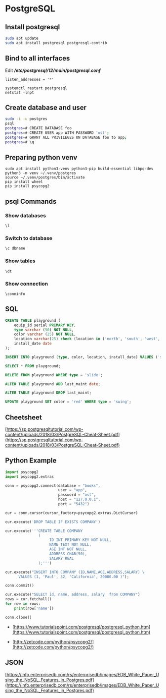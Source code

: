 # PostgreSQL

## Install postgresql

```bash
sudo apt update
sudo apt install postgresql postgresql-contrib
```

## Bind to all interfaces

Edit ***/etc/postgresql/12/main/postgresql.conf***

```
listen_addresses = '*'
```
```
systemctl restart postgresql
netstat -lnpt
```


## Create database and user
```bash
sudo -i -u postgres
psql
postgres=# CREATE DATABASE foo
postgres=# CREATE USER app WITH PASSWORD 'ost';
postgres=# GRANT ALL PRIVILEGES ON DATABASE foo to app;
postgres=# \q
```

## Preparing python venv
```
sudo apt install python3-venv python3-pip build-essential libpq-dev
python3 -m venv ~/.venv/postgres
source ~/.venv/postgres/bin/activate
pip install wheel
pip install psycopg2
```

## psql Commands

### Show databases

```
\l
```

### Switch to database

```
\c dbname
```

### Show tables

```
\dt
```

### Show connection
```
\conninfo
```

## SQL

```sql
CREATE TABLE playground (
    equip_id serial PRIMARY KEY,
    type varchar (50) NOT NULL,
    color varchar (25) NOT NULL,
    location varchar(25) check (location in ('north', 'south', 'west', 'east', 'northeast', 'southeast', 'southwest', 'northwest')),
    install_date date
);

INSERT INTO playground (type, color, location, install_date) VALUES ('slide', 'blue', 'south', '2017-04-28');

SELECT * FROM playground;

DELETE FROM playground WHERE type = 'slide';

ALTER TABLE playground ADD last_maint date;

ALTER TABLE playground DROP last_maint;

UPDATE playground SET color = 'red' WHERE type = 'swing';
```

## Cheetsheet

[https://sp.postgresqltutorial.com/wp-content/uploads/2018/03/PostgreSQL-Cheat-Sheet.pdf](https://sp.postgresqltutorial.com/wp-content/uploads/2018/03/PostgreSQL-Cheat-Sheet.pdf)

## Python Example

```python 
import psycopg2
import psycopg2.extras

conn = psycopg2.connect(database = "books",
                        user = "app",
                        password = "ost",
                        host = "127.0.0.1",
                        port = "5432")

cur = conn.cursor(cursor_factory=psycopg2.extras.DictCursor)

cur.execute('DROP TABLE IF EXISTS COMPANY')

cur.execute('''CREATE TABLE COMPANY
               (
                    ID INT PRIMARY KEY NOT NULL,
                    NAME TEXT NOT NULL,
                    AGE INT NOT NULL,
                    ADDRESS CHAR(50),
                    SALARY REAL
               );''')

cur.execute("INSERT INTO COMPANY (ID,NAME,AGE,ADDRESS,SALARY) \
      VALUES (1, 'Paul', 32, 'California', 20000.00 )");

conn.commit()

cur.execute("SELECT id, name, address, salary  from COMPANY")
rows = cur.fetchall()
for row in rows:
    print(row['name'])

conn.close()

```

* [https://www.tutorialspoint.com/postgresql/postgresql_python.htm](https://www.tutorialspoint.com/postgresql/postgresql_python.htm)

* [http://zetcode.com/python/psycopg2/](http://zetcode.com/python/psycopg2/)

## JSON

[https://info.enterprisedb.com/rs/enterprisedb/images/EDB_White_Paper_Using_the_NoSQL_Features_in_Postgres.pdf](https://info.enterprisedb.com/rs/enterprisedb/images/EDB_White_Paper_Using_the_NoSQL_Features_in_Postgres.pdf)